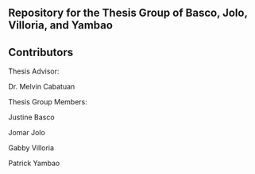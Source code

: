 ## Repository for the Thesis Group of Basco, Jolo, Villoria, and Yambao

## Contributors
Thesis Advisor: 

Dr. Melvin Cabatuan

Thesis Group Members:

Justine Basco

Jomar Jolo

Gabby Villoria

Patrick Yambao
